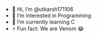 - 👋 Hi, I’m @utkarsh171106
- 👀 I’m interested in Programming
- 🌱 I’m currently learning C
- ⚡ Fun fact: We are Venom 😂

<!---
utkarsh171106/utkarsh171106 is a ✨ special ✨ repository because its `README.md` (this file) appears on your GitHub profile.
You can click the Preview link to take a look at your changes.
--->
